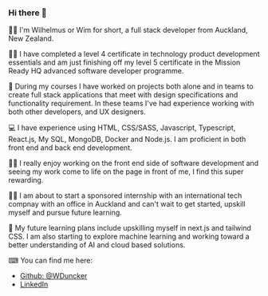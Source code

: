 ### Hi there 👋

🙋‍♂️ I'm Wilhelmus or Wim for short, a full stack developer from Auckland, New Zealand.

👨‍🎓 I have completed a level 4 certificate in technology product development essentials and am just finishing off my level 5 certificate in the Mission Ready HQ advanced software developer programme.

👥 During my courses I have worked on projects both alone and in teams to create full stack applications that meet with design specifications and functionality requirement.
    In these teams I've had experience working with both other developers, and UX designers. 

💻 I have experience using HTML, CSS/SASS, Javascript, Typescript, React.js, My SQL, MongoDB, Docker and Node.js. I am proficient in both front end and back end development.

🧙‍♂️ I really enjoy working on the front end side of software development and seeing my work come to life on the page in front of me, I find this super rewarding.

👨‍🏫 I am about to start a sponsored internship with an international tech compnay with an office in Auckland and can't wait to get started, upskill myself and pursue future learning.

📖 My future learning plans include upskilling myself in next.js and tailwind CSS. I am also starting to explore machine learning and working toward a better understanding of AI and cloud based solutions.

⌨ You can find me here:

* [Github: @WDuncker](https://github.com/WDuncker)
* [LinkedIn](https://www.linkedin.com/in/wilhelmus-duncker-66b9b1272/)
